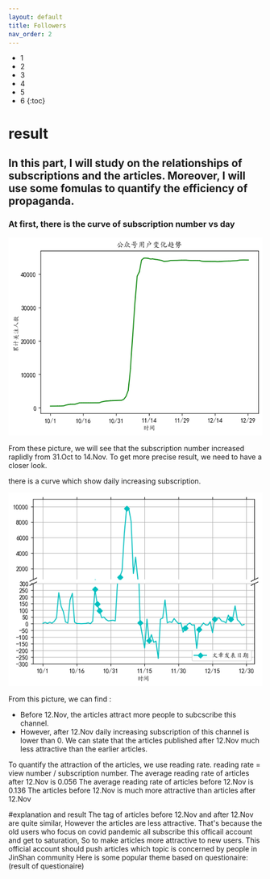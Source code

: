 ```yaml
---
layout: default
title: Followers
nav_order: 2
---
```


- 1
- 2
- 3
- 4
- 5
- 6
{:toc}

# result

## In this part, I will study on the relationships of subscriptions and the articles. Moreover, I will use some fomulas to quantify the efficiency of propaganda.

### At first, there is the curve of subscription number vs day

![followers_trend](./assets/follower_trend.png)

From these picture, we will see that the subscription number increased raplidly from 31.Oct to 14.Nov. To get more precise result, we need to have a closer look.

there is a curve which show daily increasing subscription.

![followers_variation](./assets/followers_variation.png)

From this picture, we can find :

- Before 12.Nov, the articles attract more people to subcscribe this channel.
- However, after 12.Nov daily increasing subscription of this channel is lower than 0. We can state that the articles published after 12.Nov much less attractive than the earlier articles.

To quantify the attraction of the articles, we use reading rate. reading rate = view number / subscription number.
The average reading rate of articles after 12.Nov is 0.056
The average reading rate of articles before 12.Nov is 0.136
The articles before 12.Nov is much more attractive than articles after 12.Nov

#explanation and result
The tag of articles before 12.Nov and after 12.Nov are quite similar, However the articles are less attractive. That's because the old users who focus on covid pandemic all subscribe this officail account and get to saturation, So to make articles more attractive to new users. This official account should push articles which topic is concerned by people in JinShan community Here is some popular theme based on questionaire: (result of questionaire)







